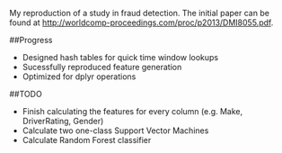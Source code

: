 My reproduction of a study in fraud detection. The initial paper can be found at <http://worldcomp-proceedings.com/proc/p2013/DMI8055.pdf>.

##Progress
+ Designed hash tables for quick time window lookups
+ Sucessfully reproduced feature generation
+ Optimized for dplyr operations

##TODO
+ Finish calculating the features for every column (e.g. Make, DriverRating, Gender)
+ Calculate two one-class Support Vector Machines
+ Calculate Random Forest classifier
